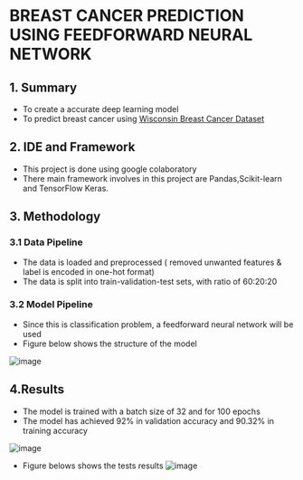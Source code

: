 # BREAST CANCER PREDICTION USING FEEDFORWARD NEURAL NETWORK

## 1. Summary
- To create a accurate deep learning model
- To predict breast cancer using [Wisconsin Breast Cancer Dataset](https://www.kaggle.com/datasets/uciml/breast-cancer-wisconsin-data)

## 2. IDE and Framework
- This project is done using google colaboratory
- There main framework involves in this project are Pandas,Scikit-learn and TensorFlow Keras.

## 3. Methodology
### 3.1 Data Pipeline
- The data is loaded and preprocessed ( removed unwanted features & label is encoded in one-hot format)
- The data is split into train-validation-test sets, with ratio of 60:20:20

### 3.2 Model Pipeline
- Since this is classification problem, a feedforward neural network will be used
- Figure below shows the structure of the model

![image](https://user-images.githubusercontent.com/103733709/163706793-947c7da7-3783-4f62-ac88-93e95342a6a0.png)

## 4.Results
- The model is trained with a batch size of 32 and for 100 epochs
- The model has achieved 92% in validation accuracy and 90.32% in training accuracy

![image](https://user-images.githubusercontent.com/103733709/163707765-23b53945-eb3a-4696-b2b1-d97ada5b445d.png)

- Figure belows shows the tests results
![image](https://user-images.githubusercontent.com/103733709/163707865-4191e8a7-8d54-44da-84a0-cd3eb6fe916a.png)




